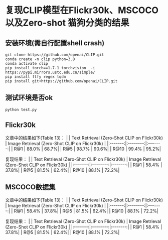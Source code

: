 # 复现CLIP模型在Flickr30k、MSCOCO以及Zero-shot 猫狗分类的结果

## 安装环境(需自行配置shell crash)
```shell
git clone https://github.com/openai/CLIP.git
conda create -n clip python=3.8
conda activate clip
pip install torch==1.7.1 torchvision  -i https://pypi.mirrors.ustc.edu.cn/simple/
pip install ftfy regex tqdm
pip install git+https://github.com/openai/CLIP.git
```
## 测试环境是否ok
```shell
python test.py
```
## Flickr30k
文章中的结果如下(Table 13)：
|  | Text Retrieval (Zero-Shot CLIP on Flickr30k) | Image Retrieval (Zero-Shot CLIP on Flickr30k) |
|:-------:|:--------:|:-------:|
| R@1  |   88.0%  |   68.7%|
| R@5  |   98.7%  |   90.6%|
| R@10  |   99.4%  |   95.2%|

复现结果：
|  | Text Retrieval (Zero-Shot CLIP on Flickr30k) | Image Retrieval (Zero-Shot CLIP on Flickr30k) |
|:-------:|:--------:|:-------:|
| R@1  |   58.4%  |   37.8%|
| R@5  |   81.5%  |   62.4%|
| R@10  |   88.1%  |   72.2%|

## MSCOCO数据集
文章中的结果如下(Table 13)：
|  | Text Retrieval (Zero-Shot CLIP on Flickr30k) | Image Retrieval (Zero-Shot CLIP on Flickr30k) |
|:-------:|:--------:|:-------:|
| R@1  |   58.4%  |   37.8%|
| R@5  |   81.5%  |   62.4%|
| R@10  |   88.1%  |   72.2%|

复现结果：
|  | Text Retrieval (Zero-Shot CLIP on Flickr30k) | Image Retrieval (Zero-Shot CLIP on Flickr30k) |
|:-------:|:--------:|:-------:|
| R@1  |   58.4%  |   37.8%|
| R@5  |   81.5%  |   62.4%|
| R@10  |   88.1%  |   72.2%|